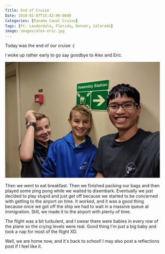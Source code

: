 ```yaml
---
Title: End of Cruise
Date: 2018-01-07T15:42:00-0600
Categories: [Panama Canal Cruise]
Tags: [Ft. Lauderdale, Florida, Denver, Colorado]
image: images/alex-eric.jpg
---
```


Today was the end of our cruise :(

I woke up rather early to go say goodbye to Alex and Eric.

![Alex, Eric, and me](images/alex-eric.jpg)

Then we went to eat breakfast. Then we finished packing our bags and then played
some ping pong while we waited to disembark. Eventually we just decided to play
stupid and just get off because we started to be concerned with getting to the
airport on time.  It worked, and it was a good thing because once we got off the
ship we had to wait in a massive queue at immigration. Still, we made it to the
airport with plenty of time.

The flight was a bit turbulent, and I swear there were babies in every row of
the plane so the crying levels were real. Good thing I'm just a big baby and
took a nap for most of the flight XD.

Well, we are home now, and it's back to school! I may also post a reflections
post if I feel like it.
